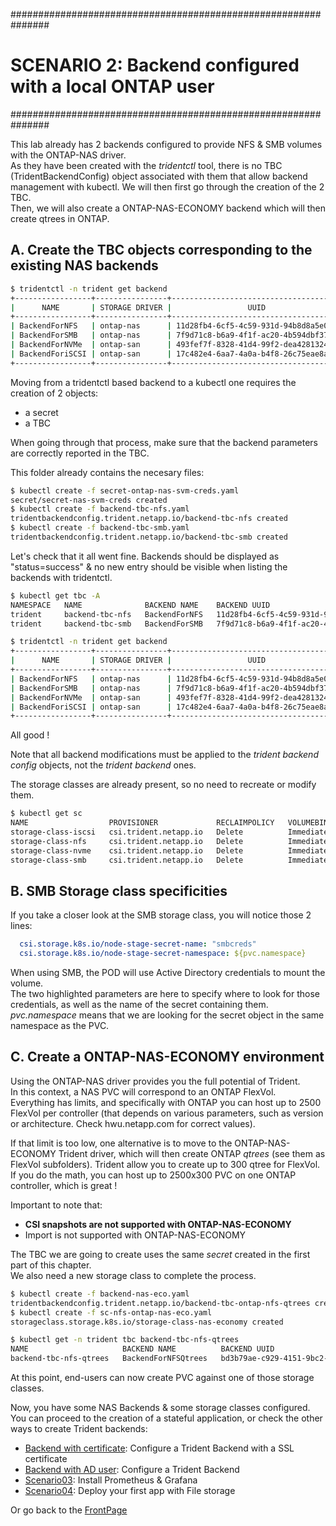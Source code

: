 ###############################################################
# SCENARIO 2: Backend configured with a local ONTAP user
###############################################################

This lab already has 2 backends configured to provide NFS & SMB volumes with the ONTAP-NAS driver.  
As they have been created with the _tridentctl_ tool, there is no TBC (TridentBackendConfig) object associated with them that allow backend management with kubectl. We will then first go through the creation of the 2 TBC.  
Then, we will also create a ONTAP-NAS-ECONOMY backend which will then create qtrees in ONTAP.  

## A. Create the TBC objects corresponding to the existing NAS backends

```bash
$ tridentctl -n trident get backend
+-----------------+----------------+--------------------------------------+--------+------------+---------+
|      NAME       | STORAGE DRIVER |                 UUID                 | STATE  | USER-STATE | VOLUMES |
+-----------------+----------------+--------------------------------------+--------+------------+---------+
| BackendForNFS   | ontap-nas      | 11d28fb4-6cf5-4c59-931d-94b8d8a5e061 | online | normal     |       0 |
| BackendForSMB   | ontap-nas      | 7f9d71c8-b6a9-4f1f-ac20-4b594dbf37e3 | online | normal     |       0 |
| BackendForNVMe  | ontap-san      | 493fef7f-8328-41d4-99f2-dea4281324a1 | online | normal     |       0 |
| BackendForiSCSI | ontap-san      | 17c482e4-6aa7-4a0a-b4f8-26c75eae8a59 | online | normal     |       0 |
+-----------------+----------------+--------------------------------------+--------+------------+---------+
```
Moving from a tridentctl based backend to a kubectl one requires the creation of 2 objects:  
- a secret
- a TBC

When going through that process, make sure that the backend parameters are correctly reported in the TBC.  

This folder already contains the necesary files:
```bash
$ kubectl create -f secret-ontap-nas-svm-creds.yaml
secret/secret-nas-svm-creds created
$ kubectl create -f backend-tbc-nfs.yaml
tridentbackendconfig.trident.netapp.io/backend-tbc-nfs created
$ kubectl create -f backend-tbc-smb.yaml
tridentbackendconfig.trident.netapp.io/backend-tbc-smb created
```

Let's check that it all went fine. Backends should be displayed as "status=success" & no new entry should be visible when listing the backends with tridentctl.  
```bash
$ kubectl get tbc -A
NAMESPACE   NAME              BACKEND NAME    BACKEND UUID                           PHASE   STATUS
trident     backend-tbc-nfs   BackendForNFS   11d28fb4-6cf5-4c59-931d-94b8d8a5e061   Bound   Success
trident     backend-tbc-smb   BackendForSMB   7f9d71c8-b6a9-4f1f-ac20-4b594dbf37e3   Bound   Success

$ tridentctl -n trident get backend
+-----------------+----------------+--------------------------------------+--------+------------+---------+
|      NAME       | STORAGE DRIVER |                 UUID                 | STATE  | USER-STATE | VOLUMES |
+-----------------+----------------+--------------------------------------+--------+------------+---------+
| BackendForNFS   | ontap-nas      | 11d28fb4-6cf5-4c59-931d-94b8d8a5e061 | online | normal     |       0 |
| BackendForSMB   | ontap-nas      | 7f9d71c8-b6a9-4f1f-ac20-4b594dbf37e3 | online | normal     |       0 |
| BackendForNVMe  | ontap-san      | 493fef7f-8328-41d4-99f2-dea4281324a1 | online | normal     |       0 |
| BackendForiSCSI | ontap-san      | 17c482e4-6aa7-4a0a-b4f8-26c75eae8a59 | online | normal     |       0 |
+-----------------+----------------+--------------------------------------+--------+------------+---------+
```
All good !

Note that all backend modifications must be applied to the _trident backend config_ objects, not the _trident backend_ ones.  

The storage classes are already present, so no need to recreate or modify them.  
```bash
$ kubectl get sc
NAME                  PROVISIONER             RECLAIMPOLICY   VOLUMEBINDINGMODE   ALLOWVOLUMEEXPANSION   AGE
storage-class-iscsi   csi.trident.netapp.io   Delete          Immediate           true                   75d
storage-class-nfs     csi.trident.netapp.io   Delete          Immediate           true                   75d
storage-class-nvme    csi.trident.netapp.io   Delete          Immediate           true                   75d
storage-class-smb     csi.trident.netapp.io   Delete          Immediate           true                   75d
```

## B. SMB Storage class specificities  

If you take a closer look at the SMB storage class, you will notice those 2 lines:  
```yaml
  csi.storage.k8s.io/node-stage-secret-name: "smbcreds"
  csi.storage.k8s.io/node-stage-secret-namespace: ${pvc.namespace}
```
When using SMB, the POD will use Active Directory credentials to mount the volume.  
The two highlighted parameters are here to specify where to look for those credentials, as well as the name of the secret containing them.  
_pvc.namespace_ means that we are looking for the secret object in the same namespace as the PVC. 

## C. Create a ONTAP-NAS-ECONOMY environment

Using the ONTAP-NAS driver provides you the full potential of Trident.  
In this context, a NAS PVC will correspond to an ONTAP FlexVol.  
Everything has limits, and specifically with ONTAP you can host up to 2500 FlexVol per controller (that depends on various parameters, such as version or architecture. Check hwu.netapp.com for correct values).  

If that limit is too low, one alternative is to move to the ONTAP-NAS-ECONOMY Trident driver, which will then create ONTAP _qtrees_ (see them as FlexVol subfolders). Trident allow you to create up to 300 qtree for FlexVol. If you do the math, you can host up to 2500x300 PVC on one ONTAP controller, which is great !  

Important to note that:  
- **CSI snapshots are not supported with ONTAP-NAS-ECONOMY**  
- Import is not supported with ONTAP-NAS-ECONOMY  

The TBC we are going to create uses the same _secret_ created in the first part of this chapter.  
We also need a new storage class to complete the process.  
```bash
$ kubectl create -f backend-nas-eco.yaml
tridentbackendconfig.trident.netapp.io/backend-tbc-ontap-nfs-qtrees created
$ kubectl create -f sc-nfs-ontap-nas-eco.yaml
storageclass.storage.k8s.io/storage-class-nas-economy created

$ kubectl get -n trident tbc backend-tbc-nfs-qtrees
NAME                     BACKEND NAME          BACKEND UUID                           PHASE   STATUS
backend-tbc-nfs-qtrees   BackendForNFSQtrees   bd3b79ae-c929-4151-9bc2-c636c9289da6   Bound   Success
```

At this point, end-users can now create PVC against one of those storage classes.  

Now, you have some NAS Backends & some storage classes configured. You can proceed to the creation of a stateful application, or check the other ways to create Trident backends:  

- [Backend with certificate](../2_Cert): Configure a Trident Backend with a SSL certificate  
- [Backend with AD user](../3_AD_User): Configure a Trident Backend  
- [Scenario03](../../Scenario03): Install Prometheus & Grafana  
- [Scenario04](../../Scenario04): Deploy your first app with File storage  

Or go back to the [FrontPage](https://github.com/YvosOnTheHub/LabNetApp)
